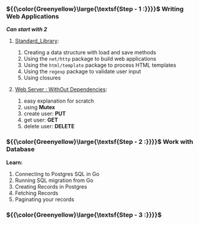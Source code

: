 ### ${{\color{Greenyellow}\large{\textsf{Step - 1 :}}}}\$ Writing Web Applications
***Can start with 2***
1. [Standard_Library](https://github.com/mhbhuiyan99/Go/tree/main/Backend%20Development%20-%20Step%20by%20Step%20Learning/01.%20Writing%20Web%20Applications/01.%20Standard_Library):
   1. Creating a data structure with load and save methods
   2. Using the ```net/http``` package to build web applications
   3. Using the ```html/template``` package to process HTML templates
   4. Using the ```regexp``` package to validate user input
   5. Using closures

2. [Web Server : WithOut Dependencies](https://github.com/mhbhuiyan99/Go/tree/main/Backend%20Development%20-%20Step%20by%20Step%20Learning/01.%20Writing%20Web%20Applications/02.%20WithOut%20Dependencies):
   1. easy explanation for scratch
   2. using **Mutex**
   3. create user: **PUT**
   4. get user: **GET**
   5. delete user: **DELETE**

### ${{\color{Greenyellow}\large{\textsf{Step - 2 :}}}}\$ Work with Database
**Learn:** 
1. Connecting to Postgres SQL in Go
2. Running SQL migration from Go
3. Creating Records in Postgres 
4. Fetching Records
5. Paginating your records

### ${{\color{Greenyellow}\large{\textsf{Step - 3 :}}}}\$ 
